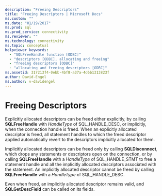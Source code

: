 ```yaml
---
description: "Freeing Descriptors"
title: "Freeing Descriptors | Microsoft Docs"
ms.custom: ""
ms.date: "01/19/2017"
ms.prod: sql
ms.prod_service: connectivity
ms.reviewer: ""
ms.technology: connectivity
ms.topic: conceptual
helpviewer_keywords: 
  - "SQLFreeHandle function [ODBC]"
  - "descriptors [ODBC], allocating and freeing"
  - "freeing descriptors [ODBC]"
  - "allocating and freeing descriptors [ODBC]"
ms.assetid: 317213f4-0ebb-4bf8-a37a-4d6b1313823f
author: David-Engel
ms.author: v-davidengel
---
```

# Freeing Descriptors
Explicitly allocated descriptors can be freed either explicitly, by calling **SQLFreeHandle** with *HandleType* of SQL_HANDLE_DESC, or implicitly, when the connection handle is freed. When an explicitly allocated descriptor is freed, all statement handles to which the freed descriptor applied automatically revert to the descriptors implicitly allocated for them.  
  
 Implicitly allocated descriptors can be freed only by calling **SQLDisconnect**, which drops any statements or descriptors open on the connection, or by calling **SQLFreeHandle** with a *HandleType* of SQL_HANDLE_STMT to free a statement handle and all the implicitly allocated descriptors associated with the statement. An implicitly allocated descriptor cannot be freed by calling **SQLFreeHandle** with a *HandleType* of SQL_HANDLE_DESC.  
  
 Even when freed, an implicitly allocated descriptor remains valid, and **SQLGetDescField** can be called on its fields.
